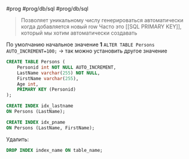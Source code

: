 #prog #prog/db/sql #prog/db/sql

> Позволяет уникальному числу генерироваться автоматически когда добавляется новый row
> Часто это [[SQL PRIMARY KEY]], который мы хотим автоматически создавать

По умолчанию начальное значение **1**
`ALTER TABLE Persons AUTO_INCREMENT=100;` → так можно установить другое значение

```sql
CREATE TABLE Persons (  
    Personid int NOT NULL AUTO_INCREMENT,
    LastName varchar(255) NOT NULL,  
    FirstName varchar(255),  
    Age int,  
    PRIMARY KEY (Personid)  
);
```

```sql
CREATE INDEX idx_lastname  
ON Persons (LastName);

CREATE INDEX idx_pname  
ON Persons (LastName, FirstName);
```

Удалить:
```sql
DROP INDEX index_name ON table_name;
```
